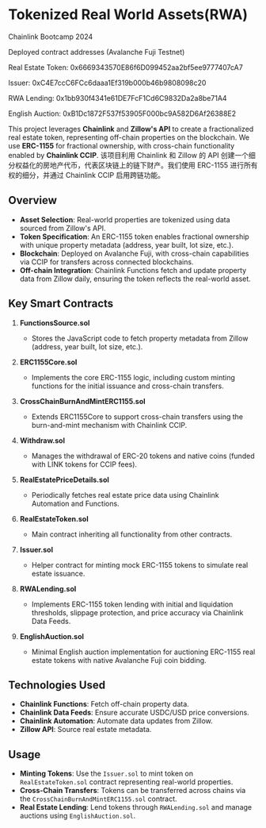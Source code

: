 # Tokenized Real World Assets(RWA)

Chainlink Bootcamp 2024

Deployed contract addresses (Avalanche Fuji Testnet)

Real Estate Token: 0x6669343570E86f6D099452aa2bf5ee9777407cA7

Issuer: 0xC4E7ccC6FCc6daaa1Ef319b000b46b9808098c20

RWA Lending: 0x1bb930f4341e61DE7FcF1Cd6C9832Da2a8be71A4

English Auction: 0xB1Dc1872F537f53905F000bc9A582D6Af26388E2

This project leverages **Chainlink** and **Zillow's API** to create a fractionalized real estate token, representing off-chain properties on the blockchain. We use **ERC-1155** for fractional ownership, with cross-chain functionality enabled by **Chainlink CCIP**.
该项目利用 Chainlink 和 Zillow 的 API 创建一个细分权益化的房地产代币，代表区块链上的链下财产。我们使用 ERC-1155 进行所有权的细分，并通过 Chainlink CCIP 启用跨链功能。

## Overview

- **Asset Selection**: Real-world properties are tokenized using data sourced from Zillow's API.
- **Token Specification**: An ERC-1155 token enables fractional ownership with unique property metadata (address, year built, lot size, etc.).
- **Blockchain**: Deployed on Avalanche Fuji, with cross-chain capabilities via CCIP for transfers across connected blockchains.
- **Off-chain Integration**: Chainlink Functions fetch and update property data from Zillow daily, ensuring the token reflects the real-world asset.

## Key Smart Contracts

1. **FunctionsSource.sol**

   - Stores the JavaScript code to fetch property metadata from Zillow (address, year built, lot size, etc.).

2. **ERC1155Core.sol**

   - Implements the core ERC-1155 logic, including custom minting functions for the initial issuance and cross-chain transfers.

3. **CrossChainBurnAndMintERC1155.sol**

   - Extends ERC1155Core to support cross-chain transfers using the burn-and-mint mechanism with Chainlink CCIP.

4. **Withdraw.sol**

   - Manages the withdrawal of ERC-20 tokens and native coins (funded with LINK tokens for CCIP fees).

5. **RealEstatePriceDetails.sol**

   - Periodically fetches real estate price data using Chainlink Automation and Functions.

6. **RealEstateToken.sol**

   - Main contract inheriting all functionality from other contracts.

7. **Issuer.sol**

   - Helper contract for minting mock ERC-1155 tokens to simulate real estate issuance.

8. **RWALending.sol**

   - Implements ERC-1155 token lending with initial and liquidation thresholds, slippage protection, and price accuracy via Chainlink Data Feeds.

9. **EnglishAuction.sol**
   - Minimal English auction implementation for auctioning ERC-1155 real estate tokens with native Avalanche Fuji coin bidding.

## Technologies Used

- **Chainlink Functions**: Fetch off-chain property data.
- **Chainlink Data Feeds**: Ensure accurate USDC/USD price conversions.
- **Chainlink Automation**: Automate data updates from Zillow.
- **Zillow API**: Source real estate metadata.

## Usage

- **Minting Tokens**: Use the `Issuer.sol` to mint token on `RealEstateToken.sol` contract representing real-world properties.
- **Cross-Chain Transfers**: Tokens can be transferred across chains via the `CrossChainBurnAndMintERC1155.sol` contract.
- **Real Estate Lending**: Lend tokens through `RWALending.sol` and manage auctions using `EnglishAuction.sol`.
